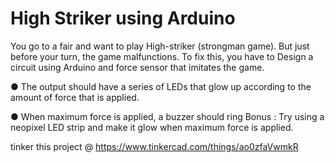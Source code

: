 # High Striker using Arduino
You go to a fair and want to play High-striker
(strongman game). But just before your turn, the game
malfunctions. To fix this, you have to Design a circuit
using Arduino and force sensor that imitates the game.

● The output should have a series of LEDs that
glow up according to the amount of force that is
applied.

● When maximum force is applied, a buzzer
should ring
Bonus : Try using a neopixel LED strip and make it
glow when maximum force is applied.

tinker this project @ https://www.tinkercad.com/things/ao0zfaVwmkR
